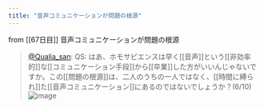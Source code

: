 ```yaml
---
title: "音声コミュニケーションが問題の根源"
---
```


from [[67日目]]
音声コミュニケーションが問題の根源
> [@Qualia_san](https://twitter.com/Qualia_san/status/1615682628157595649?s=20&t=d1P1BFf3fFZnsz3HHIue7A): QS: はあ、ホモサピエンスは早く[[音声]]という[[非効率的]]な[[コミュニケーション手段]]から[[卒業]]した方がいいんじゃないですか。この[[問題の根源]]は、二人のうちの一人ではなく、[[時間に縛られ]]た[[音声コミュニケーション]]にあるのではないでしょうか？(6/10)
> ![image](https://pbs.twimg.com/media/FmwOf3BaUAE2TeX.png)

